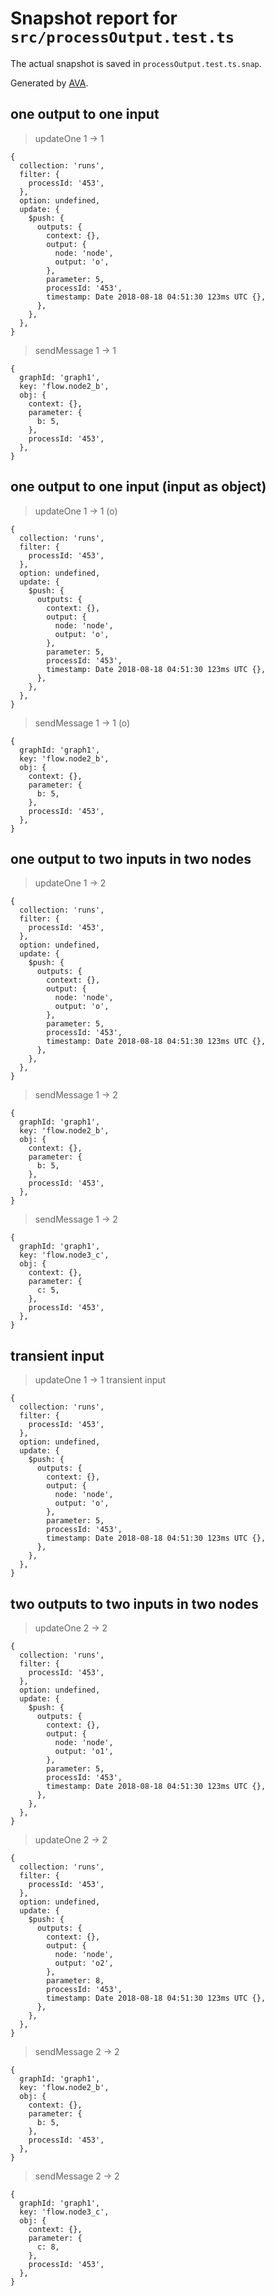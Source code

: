 # Snapshot report for `src/processOutput.test.ts`

The actual snapshot is saved in `processOutput.test.ts.snap`.

Generated by [AVA](https://ava.li).

## one output to one input

> updateOne 1 -> 1

    {
      collection: 'runs',
      filter: {
        processId: '453',
      },
      option: undefined,
      update: {
        $push: {
          outputs: {
            context: {},
            output: {
              node: 'node',
              output: 'o',
            },
            parameter: 5,
            processId: '453',
            timestamp: Date 2018-08-18 04:51:30 123ms UTC {},
          },
        },
      },
    }

> sendMessage 1 -> 1

    {
      graphId: 'graph1',
      key: 'flow.node2_b',
      obj: {
        context: {},
        parameter: {
          b: 5,
        },
        processId: '453',
      },
    }

## one output to one input (input as object)

> updateOne 1 -> 1 (o)

    {
      collection: 'runs',
      filter: {
        processId: '453',
      },
      option: undefined,
      update: {
        $push: {
          outputs: {
            context: {},
            output: {
              node: 'node',
              output: 'o',
            },
            parameter: 5,
            processId: '453',
            timestamp: Date 2018-08-18 04:51:30 123ms UTC {},
          },
        },
      },
    }

> sendMessage 1 -> 1 (o)

    {
      graphId: 'graph1',
      key: 'flow.node2_b',
      obj: {
        context: {},
        parameter: {
          b: 5,
        },
        processId: '453',
      },
    }

## one output to two inputs in two nodes

> updateOne 1 -> 2

    {
      collection: 'runs',
      filter: {
        processId: '453',
      },
      option: undefined,
      update: {
        $push: {
          outputs: {
            context: {},
            output: {
              node: 'node',
              output: 'o',
            },
            parameter: 5,
            processId: '453',
            timestamp: Date 2018-08-18 04:51:30 123ms UTC {},
          },
        },
      },
    }

> sendMessage 1 -> 2

    {
      graphId: 'graph1',
      key: 'flow.node2_b',
      obj: {
        context: {},
        parameter: {
          b: 5,
        },
        processId: '453',
      },
    }

> sendMessage 1 -> 2

    {
      graphId: 'graph1',
      key: 'flow.node3_c',
      obj: {
        context: {},
        parameter: {
          c: 5,
        },
        processId: '453',
      },
    }

## transient input

> updateOne 1 -> 1 transient input

    {
      collection: 'runs',
      filter: {
        processId: '453',
      },
      option: undefined,
      update: {
        $push: {
          outputs: {
            context: {},
            output: {
              node: 'node',
              output: 'o',
            },
            parameter: 5,
            processId: '453',
            timestamp: Date 2018-08-18 04:51:30 123ms UTC {},
          },
        },
      },
    }

## two outputs to two inputs in two nodes

> updateOne 2 -> 2

    {
      collection: 'runs',
      filter: {
        processId: '453',
      },
      option: undefined,
      update: {
        $push: {
          outputs: {
            context: {},
            output: {
              node: 'node',
              output: 'o1',
            },
            parameter: 5,
            processId: '453',
            timestamp: Date 2018-08-18 04:51:30 123ms UTC {},
          },
        },
      },
    }

> updateOne 2 -> 2

    {
      collection: 'runs',
      filter: {
        processId: '453',
      },
      option: undefined,
      update: {
        $push: {
          outputs: {
            context: {},
            output: {
              node: 'node',
              output: 'o2',
            },
            parameter: 8,
            processId: '453',
            timestamp: Date 2018-08-18 04:51:30 123ms UTC {},
          },
        },
      },
    }

> sendMessage 2 -> 2

    {
      graphId: 'graph1',
      key: 'flow.node2_b',
      obj: {
        context: {},
        parameter: {
          b: 5,
        },
        processId: '453',
      },
    }

> sendMessage 2 -> 2

    {
      graphId: 'graph1',
      key: 'flow.node3_c',
      obj: {
        context: {},
        parameter: {
          c: 8,
        },
        processId: '453',
      },
    }
